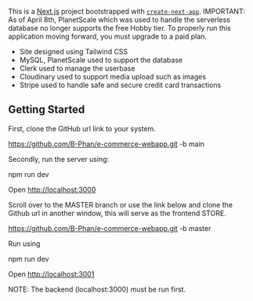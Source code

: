 This is a [Next.js](https://nextjs.org/) project bootstrapped with [`create-next-app`](https://github.com/vercel/next.js/tree/canary/packages/create-next-app).
IMPORTANT: As of April 8th, PlanetScale which was used to handle the serverless database no longer supports the free Hobby tier. To properly run this application moving forward, you must upgrade to a paid plan.


- Site designed using Tailwind CSS
- MySQL, PlanetScale used to support the database
- Clerk used to manage the userbase
- Cloudinary used to support media upload such as images
- Stripe used to handle safe and secure credit card transactions

## Getting Started

First, clone the GitHub url link to your system.

https://github.com/B-Phan/e-commerce-webapp.git -b main

Secondly, run the server using:

npm run dev

Open [http://localhost:3000](http://localhost:3000) 

Scroll over to the MASTER branch or use the link below and clone the Github url in another window, this will serve as the frontend STORE.

https://github.com/B-Phan/e-commerce-webapp.git -b master

Run using 

npm run dev

Open [http://localhost:3001](http://localhost:3001) 

NOTE: The backend (localhost:3000) must be run first.




